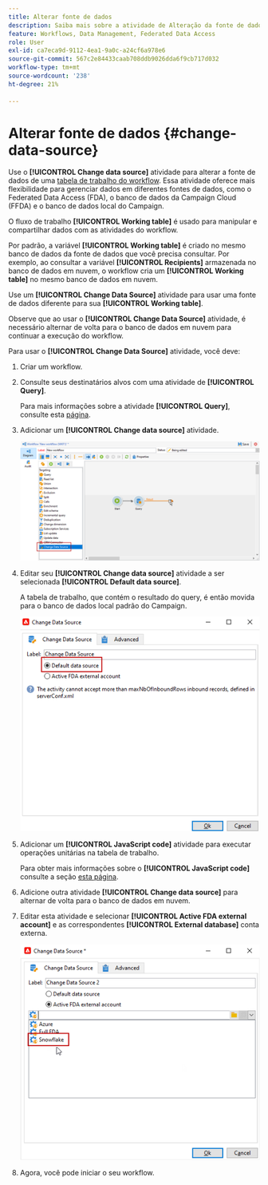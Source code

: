 ```yaml
---
title: Alterar fonte de dados
description: Saiba mais sobre a atividade de Alteração da fonte de dados
feature: Workflows, Data Management, Federated Data Access
role: User
exl-id: ca7eca9d-9112-4ea1-9a0c-a24cf6a978e6
source-git-commit: 567c2e84433caab708ddb9026dda6f9cb717d032
workflow-type: tm+mt
source-wordcount: '238'
ht-degree: 21%

---
```


# Alterar fonte de dados {#change-data-source}

Use o **[!UICONTROL Change data source]** atividade para alterar a fonte de dados de uma [tabela de trabalho do workflow](use-workflow-data.md#workflow-temporary-work-table). Essa atividade oferece mais flexibilidade para gerenciar dados em diferentes fontes de dados, como o Federated Data Access (FDA), o banco de dados da Campaign Cloud (FFDA) e o banco de dados local do Campaign.

O fluxo de trabalho **[!UICONTROL Working table]** é usado para manipular e compartilhar dados com as atividades do workflow.

Por padrão, a variável **[!UICONTROL Working table]** é criado no mesmo banco de dados da fonte de dados que você precisa consultar.
Por exemplo, ao consultar a variável **[!UICONTROL Recipients]** armazenada no banco de dados em nuvem, o workflow cria um **[!UICONTROL Working table]** no mesmo banco de dados em nuvem.

Use um **[!UICONTROL Change Data Source]** atividade para usar uma fonte de dados diferente para sua **[!UICONTROL Working table]**.

Observe que ao usar o **[!UICONTROL Change Data Source]** atividade, é necessário alternar de volta para o banco de dados em nuvem para continuar a execução do workflow.

Para usar o **[!UICONTROL Change Data Source]** atividade, você deve:

1. Criar um workflow.

1. Consulte seus destinatários alvos com uma atividade de **[!UICONTROL Query]**.

   Para mais informações sobre a atividade **[!UICONTROL Query]**, consulte esta [página](query.md#create-a-query).

1. Adicionar um **[!UICONTROL Change data source]** atividade.

   ![](assets/change-data-source.png)

1. Editar seu **[!UICONTROL Change data source]** atividade a ser selecionada **[!UICONTROL Default data source]**.

   A tabela de trabalho, que contém o resultado do query, é então movida para o banco de dados local padrão do Campaign.

   ![](assets/change-data-source_2.png)

1. Adicionar um **[!UICONTROL JavaScript code]** atividade para executar operações unitárias na tabela de trabalho.

   Para obter mais informações sobre o **[!UICONTROL JavaScript code]** consulte a seção [esta página](sql-code-and-javascript-code.md#javascript-code).

1. Adicione outra atividade **[!UICONTROL Change data source]** para alternar de volta para o banco de dados em nuvem.

1. Editar esta atividade e selecionar **[!UICONTROL Active FDA external account]** e as correspondentes **[!UICONTROL External database]** conta externa.

   ![](assets/change-data-source_3.png)

1. Agora, você pode iniciar o seu workflow.
